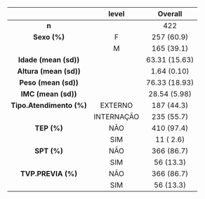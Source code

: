 

|           &nbsp;           |   level    |    Overall    |
|:--------------------------:|:----------:|:-------------:|
|           **n**            |            |      422      |
|        **Sexo (%)**        |     F      |  257 (60.9)   |
|                            |     M      |  165 (39.1)   |
|   **Idade (mean (sd))**    |            | 63.31 (15.63) |
|   **Altura (mean (sd))**   |            |  1.64 (0.10)  |
|    **Peso (mean (sd))**    |            | 76.33 (18.93) |
|    **IMC (mean (sd))**     |            | 28.54 (5.98)  |
|  **Tipo.Atendimento (%)**  |  EXTERNO   |  187 (44.3)   |
|                            | INTERNAÇÃO |  235 (55.7)   |
|        **TEP (%)**         |    NÃO     |  410 (97.4)   |
|                            |    SIM     |   11 ( 2.6)   |
|        **SPT (%)**         |    NÃO     |  366 (86.7)   |
|                            |    SIM     |   56 (13.3)   |
|     **TVP.PREVIA (%)**     |    NÃO     |  366 (86.7)   |
|                            |    SIM     |   56 (13.3)   |


